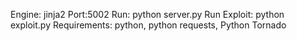 Engine: jinja2
Port:5002
Run: python server.py
Run Exploit: python exploit.py
Requirements: python, python requests, Python Tornado
